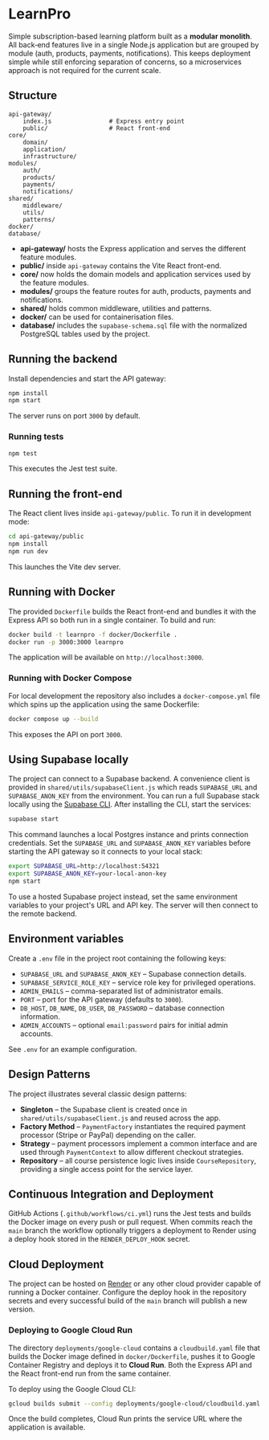 # LearnPro

Simple subscription-based learning platform built as a **modular monolith**. All
back‑end features live in a single Node.js application but are grouped by module
(auth, products, payments, notifications). This keeps deployment simple while
still enforcing separation of concerns, so a microservices approach is not
required for the current scale.

## Structure

```
api-gateway/
    index.js                # Express entry point
    public/                 # React front-end
core/
    domain/
    application/
    infrastructure/
modules/
    auth/
    products/
    payments/
    notifications/
shared/
    middleware/
    utils/
    patterns/
docker/
database/
```

- **api-gateway/** hosts the Express application and serves the different feature modules.
- **public/** inside `api-gateway` contains the Vite React front-end.
- **core/** now holds the domain models and application services used by the feature modules.
- **modules/** groups the feature routes for auth, products, payments and notifications.
- **shared/** holds common middleware, utilities and patterns.
- **docker/** can be used for containerisation files.
- **database/** includes the `supabase-schema.sql` file with the normalized
  PostgreSQL tables used by the project.

## Running the backend

Install dependencies and start the API gateway:

```bash
npm install
npm start
```

The server runs on port `3000` by default.

### Running tests

```bash
npm test
```

This executes the Jest test suite.

## Running the front-end

The React client lives inside `api-gateway/public`. To run it in development mode:

```bash
cd api-gateway/public
npm install
npm run dev
```

This launches the Vite dev server.

## Running with Docker

The provided `Dockerfile` builds the React front-end and bundles it with the
Express API so both run in a single container. To build and run:

```bash
docker build -t learnpro -f docker/Dockerfile .
docker run -p 3000:3000 learnpro
```

The application will be available on `http://localhost:3000`.

### Running with Docker Compose

For local development the repository also includes a `docker-compose.yml` file
which spins up the application using the same Dockerfile:

```bash
docker compose up --build
```

This exposes the API on port `3000`.

## Using Supabase locally

The project can connect to a Supabase backend. A convenience client is provided in `shared/utils/supabaseClient.js` which reads `SUPABASE_URL` and `SUPABASE_ANON_KEY` from the environment. You can run a full Supabase stack locally using the [Supabase CLI](https://supabase.com/docs/guides/cli). After installing the CLI, start the services:

```bash
supabase start
```

This command launches a local Postgres instance and prints connection credentials. Set the `SUPABASE_URL` and `SUPABASE_ANON_KEY` variables before starting the API gateway so it connects to your local stack:

```bash
export SUPABASE_URL=http://localhost:54321
export SUPABASE_ANON_KEY=your-local-anon-key
npm start
```

To use a hosted Supabase project instead, set the same environment variables to your project's URL and API key. The server will then connect to the remote backend.

## Environment variables

Create a `.env` file in the project root containing the following keys:

- `SUPABASE_URL` and `SUPABASE_ANON_KEY` – Supabase connection details.
- `SUPABASE_SERVICE_ROLE_KEY` – service role key for privileged operations.
- `ADMIN_EMAILS` – comma-separated list of administrator emails.
- `PORT` – port for the API gateway (defaults to `3000`).
- `DB_HOST`, `DB_NAME`, `DB_USER`, `DB_PASSWORD` – database connection information.
- `ADMIN_ACCOUNTS` – optional `email:password` pairs for initial admin accounts.

See `.env` for an example configuration.

## Design Patterns

The project illustrates several classic design patterns:

- **Singleton** – the Supabase client is created once in
  `shared/utils/supabaseClient.js` and reused across the app.
- **Factory Method** – `PaymentFactory` instantiates the required payment
  processor (Stripe or PayPal) depending on the caller.
- **Strategy** – payment processors implement a common interface and are used
  through `PaymentContext` to allow different checkout strategies.
- **Repository** – all course persistence logic lives inside
  `CourseRepository`, providing a single access point for the service layer.

## Continuous Integration and Deployment

GitHub Actions (`.github/workflows/ci.yml`) runs the Jest tests and builds the
Docker image on every push or pull request. When commits reach the `main`
branch the workflow optionally triggers a deployment to Render using a deploy
hook stored in the `RENDER_DEPLOY_HOOK` secret.

## Cloud Deployment

The project can be hosted on [Render](https://render.com/) or any other cloud
provider capable of running a Docker container. Configure the deploy hook in the
repository secrets and every successful build of the `main` branch will publish
 a new version.

### Deploying to Google Cloud Run

The directory `deployments/google-cloud` contains a `cloudbuild.yaml` file that
builds the Docker image defined in `docker/Dockerfile`, pushes it to Google
Container Registry and deploys it to **Cloud Run**. Both the Express API and the
React front-end run from the same container.

To deploy using the Google Cloud CLI:

```bash
gcloud builds submit --config deployments/google-cloud/cloudbuild.yaml .
```

Once the build completes, Cloud Run prints the service URL where the application
is available.
